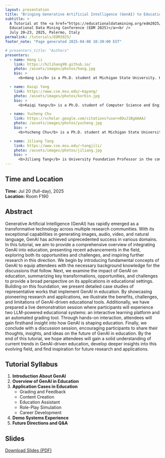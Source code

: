 ```yaml
---
layout: presentation
title: "Bringing Generative Artificial Intelligence (GenAI) to Education"
subtitle: >
  A Tutorial at the <a href="https://educationaldatamining.org/edm2025/" target="_blank">
  Educational Data Mining Conference (EDM 2025)</a><br />
  July 20–23, 2025, Palermo, Italy
permalink: /tutorials/EDM2025/
footer_note: "Page generated 2025-04-08 10:30:00 EST"

# presenters_title: "Authors"
presenters:
  - name: Hang Li
    link: https://hzlihang99.github.io/
    photo: /assets/images/photos/hang.jpg
    bio: >
      <b>Hang Li</b> is a Ph.D. student at Michigan State University. He holds an M.S. in Statistics from the University of Illinois at Urbana-Champaign and a B.S. in Information and Computing Science from Beijing Jiaotong University. His research interests include Graph Neural Networks, Generative AI, and AI for Education. He has received several accolades, including 2nd Place in the OGB-LSC @ NeurIPS Node Classification Competition and 1st Place in the ACM Ubicomp STABILO Time Series Classification Challenge 2020. His prior research has been published in top-tier AI and education conferences, including AAAI, KDD, EMNLP, AIED, and EDM, among others. He regularly serves as an external reviewer for various data mining, natural language processing and machine learning conferences including ACL, AAAI, WWW, KDD, TKDE, IJCAI, etc.

  - name: Kaiqi Yang
    link: https://www.cse.msu.edu/~kqyang/
    photo: /assets/images/photos/korbin.jpg
    bio: >
      <b>Kaiqi Yang</b> is a Ph.D. student of Computer Science and Engineering at Michigan State University. He received a Master’s degree in Applied Statistics and a Bachelor’s degree in Sociology from Fudan University. His research interests include Social Computing, AI for Social Science, and Social Networks. His work has been accepted at leading conferences on data mining and natural language processing, such as CIKM, EMNLP, and AIED. He serves as a reviewer for ACL, TKDD, TKDE, CIKM, KDD, RecSys, etc.

  - name: Yucheng Chu
    link: https://scholar.google.com/citations?user=0DuJ1BgAAAAJ
    photo: /assets/images/photos/yucheng.jpg
    bio: >
      <b>Yucheng Chu</b> is a Ph.D. student at Michigan State University. She holds a B.S. in Computer Science from Columbia University. Her research interests include Generative AI and AI for Education. Her prior research has been published in top-tier AI and education conferences such as AIED.

  - name: Jiliang Tang
    link: https://www.cse.msu.edu/~tangjili/
    photo: /assets/images/photos/jiliang.jpg
    bio: >
      <b>Jiliang Tang</b> is University Foundation Professor in the computer science and engineering department at Michigan State University. He got one early promotion to Associate Professor in 2021 and then a promotion to Full Professor (designated as MSU Foundation Professor) in 2022. Before that, he was a research scientist in Yahoo Research. He got his Ph.D. from Arizona State University in 2015 and MS and BE from Beijing Institute of Technology in 2010 and 2008, respectively. His research interests include graph machine learning, trustworthy AI, and their applications in Education. He authored the first comprehensive book “Deep Learning on Graphs” with Cambridge University Press and developed various well-received open-sourced tools including scikit-feature for feature selection, DeepRobust for trustworthy AI, and DANCE for single-cell analysis. He was the recipient of various career awards (2022 AI’s 10 to Watch, 2022 IAPR J. K. Aggarwal, 2022 SIAM SDM, 2021 IEEE ICDM, 2021 IEEE Big Data Security, 2020 ACM SIGKDD, 2019 NSF), numerous industrial faculty awards (Meta, JP Morgan, Amazon, Cisco, Johnson & Johnson, Criteo Labs and SNAP), and 8 best paper awards (or runner-ups) including WSDM 2018 and KDD 2016. He serves as conference organizer (e.g., KDD, SIGIR, WSDM, and SDM) and journal editor (e.g., TKDD, TKDE, and TOIS). He has published his research in highly ranked journals and top conference proceedings, which have 43,000+ citations with an h-index of 98 and extensive media coverage.
---
```


## Time and Location
**Time:** Jul 20 (full-day), 2025  
**Location:** Room F190  

## Abstract
Generative Artificial Intelligence (GenAI) has rapidly emerged as a transformative technology across multiple research communities. With its exceptional capabilities in generating images, audio, video, and natural language, GenAI has achieved unprecedented success in various domains. In this tutorial, we aim to provide a comprehensive overview of integrating GenAI into education, presenting recent advancements in the field, exploring both its opportunities and challenges, and inspiring further research in this direction. We begin by introducing fundamental concepts of GenAI to equip attendees with the necessary background knowledge for the discussions that follow. Next, we examine the impact of GenAI on education, summarizing key transformations, opportunities, and challenges to provide a broad perspective on its applications in educational settings. Building on this foundation, we present detailed case studies of representative works that implement GenAI in education. By showcasing pioneering research and applications, we illustrate the benefits, challenges, and limitations of GenAI-driven educational tools. Additionally, we have prepared a live demonstration session where participants will experience two LLM-powered educational systems: an interactive learning platform and an automated grading tool. Through hands-on interaction, attendees will gain firsthand insight into how GenAI is shaping education. Finally, we conclude with a discussion session, encouraging participants to share their thoughts, insights, and ideas on the future of GenAI in education. By the end of this tutorial, we hope attendees will gain a solid understanding of current trends in GenAI-driven education, develop deeper insights into this evolving field, and find inspiration for future research and applications.

## Tutorial Syllabus
1. **Introduction About GenAI**  
2. **Overview of GenAI in Education**  
3. **Application Cases in Education**  
   - Grading and Feedback  
   - Content Creation  
   - Education Assistant  
   - Role-Play Simulation  
   - Career Development  
4. **Demo Systems Experience**  
5. **Future Directions and Q&A**

## Slides
<a href="{{ '/assets/files/EDM2025 GenAI Tutorial compressed.pdf' | relative_url }}" 
   class="btn btn-sm btn-primary ml-2 align-baseline" target="_blank">
   <i class="fas fa-file-pdf"></i> Download Slides (PDF) 
</a>

